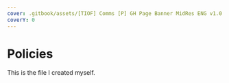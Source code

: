 ```yaml
---
cover: .gitbook/assets/[TIOF] Comms [P] GH Page Banner MidRes ENG v1.0.png
coverY: 0
---
```


# Policies

This is the file I created myself.
